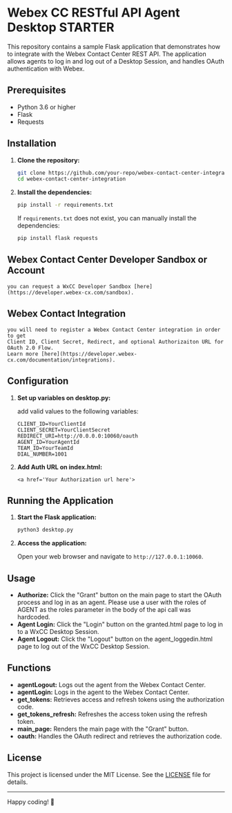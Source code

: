 # Webex CC RESTful API Agent Desktop STARTER

This repository contains a sample Flask application that demonstrates how to integrate with the Webex Contact Center REST API. The application allows agents to log in and log out of a Desktop Session, and handles OAuth authentication with Webex.

## Prerequisites

- Python 3.6 or higher
- Flask
- Requests

## Installation

1. **Clone the repository:**

    ```sh
    git clone https://github.com/your-repo/webex-contact-center-integration.git
    cd webex-contact-center-integration
    ```

2. **Install the dependencies:**

    ```sh
    pip install -r requirements.txt
    ```

    If `requirements.txt` does not exist, you can manually install the dependencies:

    ```sh
    pip install flask requests
    ```
## Webex Contact Center Developer Sandbox or Account
    you can request a WxCC Developer Sandbox [here](https://developer.webex-cx.com/sandbox).

## Webex Contact Integration
    you will need to register a Webex Contact Center integration in order to get
    Client ID, Client Secret, Redirect, and optional Authorizaiton URL for OAuth 2.0 Flow.
    Learn more [here](https://developer.webex-cx.com/documentation/integrations).

## Configuration

1. **Set up variables on desktop.py:**

    add valid values to the following variables:

    ```
    CLIENT_ID=YourClientId
    CLIENT_SECRET=YourClientSecret
    REDIRECT_URI=http://0.0.0.0:10060/oauth
    AGENT_ID=YourAgentId
    TEAM_ID=YourTeamId
    DIAL_NUMBER=1001
    ```

2. **Add Auth URL on index.html:**
    ```
    <a href='Your Authorization url here'>
    ```

## Running the Application

1. **Start the Flask application:**

    ```sh
    python3 desktop.py
    ```

2. **Access the application:**

    Open your web browser and navigate to `http://127.0.0.1:10060`.

## Usage

- **Authorize:** Click the "Grant" button on the main page to start the OAuth process and log in as an agent. Please use a user with the roles of AGENT as the roles parameter in the body of the
api call was hardcoded.
- **Agent Login:** Click the "Login" button on the granted.html page to log in to a WxCC Desktop Session.
- **Agent Logout:** Click the "Logout" button on the agent_loggedin.html page to log out of the WxCC Desktop Session.

## Functions

- **agentLogout:** Logs out the agent from the Webex Contact Center.
- **agentLogin:** Logs in the agent to the Webex Contact Center.
- **get_tokens:** Retrieves access and refresh tokens using the authorization code.
- **get_tokens_refresh:** Refreshes the access token using the refresh token.
- **main_page:** Renders the main page with the "Grant" button.
- **oauth:** Handles the OAuth redirect and retrieves the authorization code.

## License

This project is licensed under the MIT License. See the [LICENSE](LICENSE) file for details.

---

Happy coding! 🚀